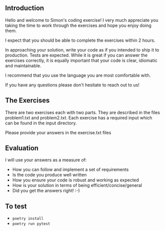 Introduction
------------

Hello and welcome to Simon's coding exercise! I very much appreciate you taking the time to work through the exercises and hope you enjoy doing them.

I expect that you should be able to complete the exercises within 2 hours. 

In approaching your solution, write your code as if you intended to ship it to production. Tests are expected. While it is great if you can answer the exercises correctly, it is equally important that your code is clear, idiomatic and maintainable.

I recommend that you use the language you are most comfortable with.

If you have any questions please don't hesitate to reach out to us!

The Exercises
-------------
There are two exercises each with two parts. They are described in the files problem1.txt and problem2.txt. Each exercise has a required input which can be found in the input directory.

Please provide your answers in the exercise.txt files

Evaluation
-------------
I will use your answers as a measure of:
- How you can follow and implement a set of requirements
- Is the code you produce well written
- How you ensure your code is robust and working as expected
- How is your solution in terms of being efficient/concise/general 
- Did you get the answers right! :-)

## To test

- `poetry install`
- `poetry run pytest`